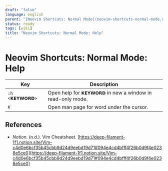 ```yaml
---
draft: "false"
language: english
parent: "[Neovim Shortcuts: Normal Mode](neovim-shortcuts-normal-mode.md)"
status: ready
tags: [wiki]
title: "Neovim Shortcuts: Normal Mode: Help"
---
```


# Neovim Shortcuts: Normal Mode: Help

| Key            | Description                                                |
| -------------- | ---------------------------------------------------------- |
| `:h <𝗞𝗘𝗬𝗪𝗢𝗥𝗗>` | Open help for `𝗞𝗘𝗬𝗪𝗢𝗥𝗗` in new a window in read-only mode. |
| `K`            | Open man page for word under the cursor.                   |

## References

- _Notion_. (n.d.). <span class="reference-title">Vim Cheatsheet</span>. [https://deep-filament-1f1.notion.site/Vim-c4d0e6bcf35b45cbb9d24d9eebd19d71#094e4cd4bfff4f26b0d9f4e0238e5ce0](https://deep-filament-1f1.notion.site/Vim-c4d0e6bcf35b45cbb9d24d9eebd19d71#094e4cd4bfff4f26b0d9f4e0238e5ce0)
